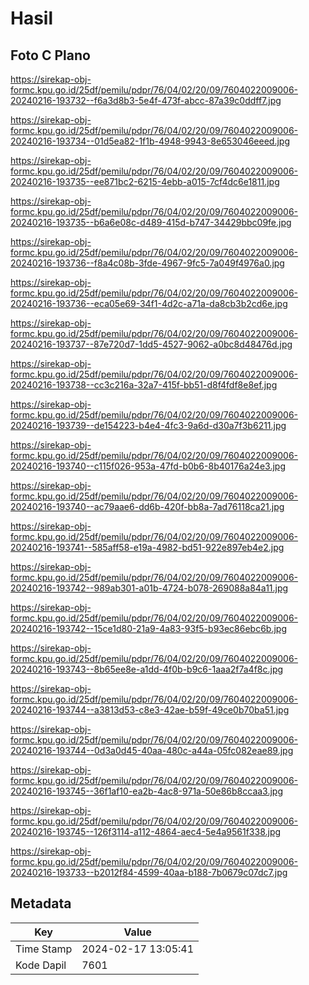 # Hasil

## Foto C Plano

https://sirekap-obj-formc.kpu.go.id/25df/pemilu/pdpr/76/04/02/20/09/7604022009006-20240216-193732--f6a3d8b3-5e4f-473f-abcc-87a39c0ddff7.jpg

https://sirekap-obj-formc.kpu.go.id/25df/pemilu/pdpr/76/04/02/20/09/7604022009006-20240216-193734--01d5ea82-1f1b-4948-9943-8e653046eeed.jpg

https://sirekap-obj-formc.kpu.go.id/25df/pemilu/pdpr/76/04/02/20/09/7604022009006-20240216-193735--ee871bc2-6215-4ebb-a015-7cf4dc6e1811.jpg

https://sirekap-obj-formc.kpu.go.id/25df/pemilu/pdpr/76/04/02/20/09/7604022009006-20240216-193735--b6a6e08c-d489-415d-b747-34429bbc09fe.jpg

https://sirekap-obj-formc.kpu.go.id/25df/pemilu/pdpr/76/04/02/20/09/7604022009006-20240216-193736--f8a4c08b-3fde-4967-9fc5-7a049f4976a0.jpg

https://sirekap-obj-formc.kpu.go.id/25df/pemilu/pdpr/76/04/02/20/09/7604022009006-20240216-193736--eca05e69-34f1-4d2c-a71a-da8cb3b2cd6e.jpg

https://sirekap-obj-formc.kpu.go.id/25df/pemilu/pdpr/76/04/02/20/09/7604022009006-20240216-193737--87e720d7-1dd5-4527-9062-a0bc8d48476d.jpg

https://sirekap-obj-formc.kpu.go.id/25df/pemilu/pdpr/76/04/02/20/09/7604022009006-20240216-193738--cc3c216a-32a7-415f-bb51-d8f4fdf8e8ef.jpg

https://sirekap-obj-formc.kpu.go.id/25df/pemilu/pdpr/76/04/02/20/09/7604022009006-20240216-193739--de154223-b4e4-4fc3-9a6d-d30a7f3b6211.jpg

https://sirekap-obj-formc.kpu.go.id/25df/pemilu/pdpr/76/04/02/20/09/7604022009006-20240216-193740--c115f026-953a-47fd-b0b6-8b40176a24e3.jpg

https://sirekap-obj-formc.kpu.go.id/25df/pemilu/pdpr/76/04/02/20/09/7604022009006-20240216-193740--ac79aae6-dd6b-420f-bb8a-7ad76118ca21.jpg

https://sirekap-obj-formc.kpu.go.id/25df/pemilu/pdpr/76/04/02/20/09/7604022009006-20240216-193741--585aff58-e19a-4982-bd51-922e897eb4e2.jpg

https://sirekap-obj-formc.kpu.go.id/25df/pemilu/pdpr/76/04/02/20/09/7604022009006-20240216-193742--989ab301-a01b-4724-b078-269088a84a11.jpg

https://sirekap-obj-formc.kpu.go.id/25df/pemilu/pdpr/76/04/02/20/09/7604022009006-20240216-193742--15ce1d80-21a9-4a83-93f5-b93ec86ebc6b.jpg

https://sirekap-obj-formc.kpu.go.id/25df/pemilu/pdpr/76/04/02/20/09/7604022009006-20240216-193743--8b65ee8e-a1dd-4f0b-b9c6-1aaa2f7a4f8c.jpg

https://sirekap-obj-formc.kpu.go.id/25df/pemilu/pdpr/76/04/02/20/09/7604022009006-20240216-193744--a3813d53-c8e3-42ae-b59f-49ce0b70ba51.jpg

https://sirekap-obj-formc.kpu.go.id/25df/pemilu/pdpr/76/04/02/20/09/7604022009006-20240216-193744--0d3a0d45-40aa-480c-a44a-05fc082eae89.jpg

https://sirekap-obj-formc.kpu.go.id/25df/pemilu/pdpr/76/04/02/20/09/7604022009006-20240216-193745--36f1af10-ea2b-4ac8-971a-50e86b8ccaa3.jpg

https://sirekap-obj-formc.kpu.go.id/25df/pemilu/pdpr/76/04/02/20/09/7604022009006-20240216-193745--126f3114-a112-4864-aec4-5e4a9561f338.jpg

https://sirekap-obj-formc.kpu.go.id/25df/pemilu/pdpr/76/04/02/20/09/7604022009006-20240216-193733--b2012f84-4599-40aa-b188-7b0679c07dc7.jpg


## Metadata

| Key        | Value               |
| ---------- | ------------------- |
| Time Stamp | 2024-02-17 13:05:41 |
| Kode Dapil | 7601                |



